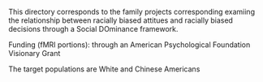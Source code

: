 This directory corresponds to the family projects corresponding examiing the relationship between racially biased attitues and racially biased decisions through a Social DOminance framework.

Funding (fMRI portions): through an American Psychological Foundation Visionary Grant 

The target populations are White and Chinese Americans

